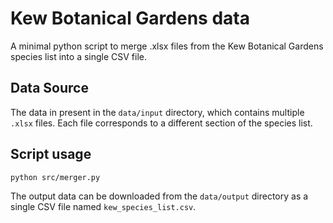 # Kew Botanical Gardens data

A minimal python script to merge .xlsx files from the Kew Botanical Gardens species list into a single CSV file.

## Data Source

The data in present in the `data/input` directory, which contains multiple `.xlsx` files. Each file corresponds to a different section of the species list.

## Script usage

```
python src/merger.py
```

The output data can be downloaded from the `data/output` directory as a single CSV file named `kew_species_list.csv`.